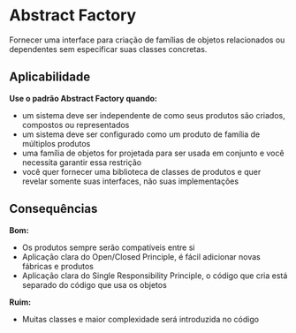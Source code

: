 # Abstract Factory

Fornecer uma interface para criação de famílias de objetos relacionados ou dependentes sem especificar suas classes concretas.

## Aplicabilidade

**Use o padrão Abstract Factory quando:**

-   um sistema deve ser independente de como seus produtos são criados, compostos ou representados
-   um sistema deve ser configurado como um produto de família de múltiplos produtos
-   uma família de objetos for projetada para ser usada em conjunto e você necessita garantir essa restrição
-   você quer fornecer uma biblioteca de classes de produtos e quer revelar somente suas interfaces, não suas implementações

## Consequências


**Bom:**

-   Os produtos sempre serão compatíveis entre si
-   Aplicação clara do Open/Closed Principle, é fácil adicionar novas fábricas e produtos
-   Aplicação clara do Single Responsibility Principle, o código que cria está separado do código que usa os objetos

**Ruim:**

-   Muitas classes e maior complexidade será introduzida no código
